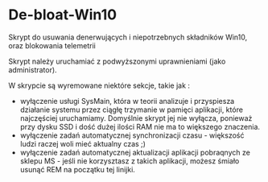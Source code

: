 # De-bloat-Win10
Skrypt do usuwania denerwujących i niepotrzebnych składników Win10, oraz blokowania telemetrii

Skrypt należy uruchamiać z podwyższonymi uprawnieniami (jako administrator).

W skrypcie są wyremowane niektóre sekcje, takie jak :
- wyłączenie usługi SysMain, która w teorii analizuje i przyspiesza działanie systemu przez ciągłę trzymanie w pamięci aplikacji, które najczęściej uruchamiamy. Domyślnie skrypt jej nie wyłącza, ponieważ przy dysku SSD i dość dużej ilości RAM nie ma to większego znaczenia.
- wyłączenie zadań automatycznej synchronizacji czasu - większość ludzi raczej woli mieć aktualny czas ;)
- wyłączenie zadań automatycznej aktualizacji aplikacji pobraqnych ze sklepu MS - jeśli nie korzysztasz z takich aplikacji, możesz śmiało usunąć REM na początku tej linijki.
